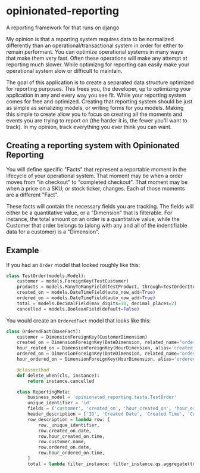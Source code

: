 # opinionated-reporting
A reporting framework for that runs on django

My opinion is that a reporting system requires data to be normalized differently than an operational/transactional system
in order for either to remain performant. You can optimize operational systems in many ways that make them very fast. Often
these operations will make any attempt at reporting much slower. While optimizng for reporting can easily make your
operational system slow or difficult to maintain.

The goal of this application is to create a separated data structure optimized for reporting purposes. This frees you,
the developer, up to optimizing your application in any and every way you see fit. While your reporting system comes
for free and optimized. Creating that reporting system should be just as simple as serializing models, or writing
forms for you models. Making this simple to create allow you to focus on creating all the moments and events 
you are trying to report on (the harder it is, the fewer you'll want to track). In my opinion, track everything you
ever think you can want.

## Creating a reporting system with Opinionated Reporting
You will define specific "Facts" that represent a reportable moment in the lifecycle of your operational system.
That moment may be when a order moves from "in checkout" to "completed checkout". That moment may be when a price
on a SKU, or stock ticker, changes. Each of those moments are a different "Fact".

These facts will contain the necessary fields you are tracking. The fields will either be a quantitative value, or
a "Dimension" that is filterable. For instance, the total amount on an order is a quantitative value, while the Customer
that order belongs to (along with any and all of the indentifiable data for a customer) is a "Dimension".


## Example
If you had an `Order` model that looked roughly like this:
```python
class TestOrder(models.Model):
    customer = models.ForeignKey(TestCustomer)
    products = models.ManyToManyField(TestProduct, through=TestOrderItem)
    created_on = models.DateTimeField(auto_now_add=True)
    ordered_on = models.DateTimeField(auto_now_add=True)
    total = models.DecimalField(max_digits=10, decimal_places=2)
    cancelled = models.BooleanField(default=False)
```

You would create an `OrderedFact` model that looks like this:
```python
class OrderedFact(BaseFact):
    customer = DimensionForeignKey(CustomerDimension)
    created_on = DimensionForeignKey(DateDimension, related_name="ordered_created_on")
    hour_reated_on = DimensionForeignKey(HourDimension, alias='created_on', related_name="ordered_hour_created_on")
    ordered_on = DimensionForeignKey(DateDimension, related_name="ordered_ordered_on")
    hour_ordered_on = DimensionForeignKey(HourDimension, alias='ordered_on', related_name="ordered_hour_ordered_on")

    @classmethod
    def delete_when(cls, instance):
        return instance.cancelled

    class ReportingMeta:
        business_model = 'opinionated_reporting.tests.TestOrder'
        unique_identifier = 'id'
        fields = ('customer', 'created_on', 'hour_created_on', 'hour_ordered_on', 'ordered_on')
        header_description = ['ID', 'Created Date', 'Created Time', 'Customer', 'Ordered Date', 'Ordered Time']
        row_description = lambda row: [
            row._unique_identifier,
            row.created_on.date,
            row.hour_created_on.time,
            row.customer.name,
            row.ordered_on.date,
            row.hour_ordered_on.time,
        ]
        total = lambda filter_instance: filter_instance.qs.aggregate(total_count=models.Count('id'))
```
